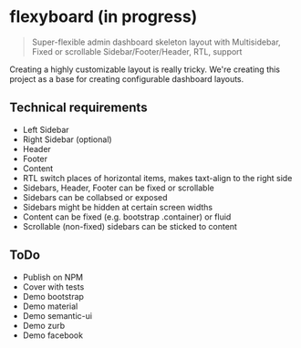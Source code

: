 # flexyboard (in progress)
> Super-flexible admin dashboard skeleton layout with Multisidebar, Fixed or scrollable Sidebar/Footer/Header, RTL, support

Creating a highly customizable layout is really tricky. 
We're creating this project as a base for creating configurable dashboard layouts.

## Technical requirements

- Left Sidebar
- Right Sidebar (optional)
- Header
- Footer
- Content
- RTL switch places of horizontal items, makes taxt-align to the right side
- Sidebars, Header, Footer can be fixed or scrollable
- Sidebars can be collabsed or exposed
- Sidebars might be hidden at certain screen widths
- Content can be fixed (e.g. bootstrap .container) or fluid
- Scrollable (non-fixed) sidebars can be sticked to content


## ToDo

- Publish on NPM
- Cover with tests
- Demo bootstrap
- Demo material
- Demo semantic-ui
- Demo zurb
- Demo facebook
